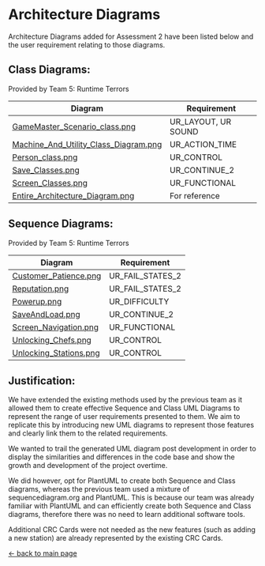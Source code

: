 # Architecture Diagrams

Architecture Diagrams added for Assessment 2 have been listed below  and the user requirement relating to those diagrams.

## Class Diagrams:
Provided by Team 5: Runtime Terrors

| Diagram                                                                                | Requirement   |
|----------------------------------------------------------------------------------------|---------------|
| [GameMaster_Scenario_class.png](/arch/GameMaster_Scenario_class.png)                   | UR_LAYOUT, UR SOUND |
| [Machine_And_Utility_Class_Diagram.png](/arch/Machine_And_Utility_Class_Diagram.png)   | UR_ACTION_TIME|
| [Person_class.png](/arch/Person_class.png)                                             | UR_CONTROL    |
| [Save_Classes.png](/arch/Save_Classes.png)                                             | UR_CONTINUE_2 |
| [Screen_Classes.png](/arch/Screen_Classes.png)                                         | UR_FUNCTIONAL |
| [Entire_Architecture_Diagram.png](/arch/Entire_Architecture_Diagram.png)               | For reference |

## Sequence Diagrams:
Provided by Team 5: Runtime Terrors

| Diagram                                 | Requirement                      |
|-----------------------------------------|----------------------------------|
| [Customer_Patience.png](/arch/Customer_Patience.png)   | UR_FAIL_STATES_2  |
| [Reputation.png](/arch/Reputation.png)                 | UR_FAIL_STATES_2  |
| [Powerup.png](/arch/Powerup.png)                       | UR_DIFFICULTY     |
| [SaveAndLoad.png](/arch/SaveAndLoad.png)               | UR_CONTINUE_2     |
| [Screen_Navigation.png](/arch/Screen_Navigation.png)   | UR_FUNCTIONAL     |
| [Unlocking_Chefs.png](/arch/Unlocking_Chefs.png)       | UR_CONTROL        |
| [Unlocking_Stations.png](/arch/Unlocking_Stations.png) | UR_CONTROL        |

## Justification:

We have extended the existing methods used by the previous team as it allowed them to create effective Sequence and Class UML Diagrams to represent the range of user requirements presented to them. We aim to replicate this by introducing new UML diagrams to represent those features and clearly link them to the related requirements.

We wanted to trail the generated UML diagram post development in order to display the similarities and differences in the code base and show the growth and development of the project overtime.

We did however, opt for PlantUML to create both Sequence and Class diagrams, whereas the previous team used a mixture of sequencediagram.org and PlantUML. This is because our team was already familiar with PlantUML and can efficiently create both Sequence and Class diagrams, therefore there was no need to learn additional software tools.

Additional CRC Cards were not needed as the new features (such as adding a new station) are already represented by the existing CRC Cards.

[← back to main page](/README.md)